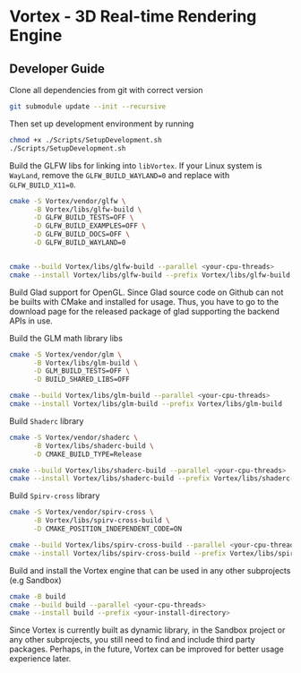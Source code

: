 # Vortex - 3D Real-time Rendering Engine

## Developer Guide
Clone all dependencies from git with correct version
```bash
git submodule update --init --recursive
```

Then set up development environment by running
```bash
chmod +x ./Scripts/SetupDevelopment.sh
./Scripts/SetupDevelopment.sh
```

Build the GLFW libs for linking into `libVortex`. If your Linux system is `WayLand`, remove the `GLFW_BUILD_WAYLAND=0` and replace with `GLFW_BUILD_X11=0`.

```bash
cmake -S Vortex/vendor/glfw \
      -B Vortex/libs/glfw-build \
      -D GLFW_BUILD_TESTS=OFF \
      -D GLFW_BUILD_EXAMPLES=OFF \
      -D GLFW_BUILD_DOCS=OFF \
      -D GLFW_BUILD_WAYLAND=0


cmake --build Vortex/libs/glfw-build --parallel <your-cpu-threads>
cmake --install Vortex/libs/glfw-build --prefix Vortex/libs/glfw-build
```

Build Glad support for OpenGL. Since Glad source code on Github can not be builts with CMake and installed for usage. Thus, you have to go to the download page for the released package of glad supporting the backend APIs in use.

Build the GLM math library libs

```bash
cmake -S Vortex/vendor/glm \
      -B Vortex/libs/glm-build \
      -D GLM_BUILD_TESTS=OFF \
      -D BUILD_SHARED_LIBS=OFF

cmake --build Vortex/libs/glm-build --parallel <your-cpu-threads> 
cmake --install Vortex/libs/glm-build --prefix Vortex/libs/glm-build
```

Build `Shaderc` library
```bash
cmake -S Vortex/vendor/shaderc \
      -B Vortex/libs/shaderc-build \
      -D CMAKE_BUILD_TYPE=Release

cmake --build Vortex/libs/shaderc-build --parallel <your-cpu-threads>
cmake --install Vortex/libs/shaderc-build --prefix Vortex/libs/shaderc-build
```

Build `Spirv-cross` library
```bash
cmake -S Vortex/vendor/spirv-cross \
      -B Vortex/libs/spirv-cross-build \
      -D CMAKE_POSITION_INDEPENDENT_CODE=ON

cmake --build Vortex/libs/spirv-cross-build --parallel <your-cpu-threads>
cmake --install Vortex/libs/spirv-cross-build --prefix Vortex/libs/spirv-cross-build
```

Build and install the Vortex engine that can be used in any other subprojects (e.g Sandbox)
```bash
cmake -B build
cmake --build build --parallel <your-cpu-threads>
cmake --install build --prefix <your-install-directory>
```

Since Vortex is currently built as dynamic library, in the Sandbox project or any other subprojects, you still need to find and include third party packages. Perhaps, in the future, Vortex can be improved for better usage experience later.

